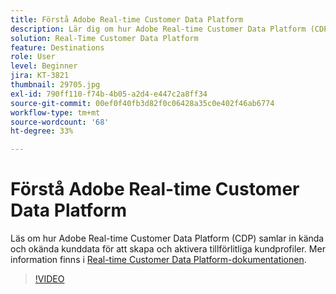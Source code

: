 ```yaml
---
title: Förstå Adobe Real-time Customer Data Platform
description: Lär dig om hur Adobe Real-time Customer Data Platform (CDP) samlar in kända och okända kunddata för att skapa och aktivera tillförlitliga kundprofiler.
solution: Real-Time Customer Data Platform
feature: Destinations
role: User
level: Beginner
jira: KT-3821
thumbnail: 29705.jpg
exl-id: 790ff110-f74b-4b05-a2d4-e447c2a8ff34
source-git-commit: 00ef0f40fb3d82f0c06428a35c0e402f46ab6774
workflow-type: tm+mt
source-wordcount: '68'
ht-degree: 33%

---
```


# Förstå Adobe Real-time Customer Data Platform

Läs om hur Adobe Real-time Customer Data Platform (CDP) samlar in kända och okända kunddata för att skapa och aktivera tillförlitliga kundprofiler. Mer information finns i [Real-time Customer Data Platform-dokumentationen](https://experienceleague.adobe.com/docs/experience-platform/rtcdp/overview.html?lang=sv).

>[!VIDEO](https://video.tv.adobe.com/v/29705?learn=on)
